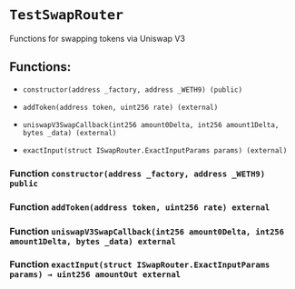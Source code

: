 # `TestSwapRouter`

Functions for swapping tokens via Uniswap V3

## Functions:

- `constructor(address _factory, address _WETH9) (public)`

- `addToken(address token, uint256 rate) (external)`

- `uniswapV3SwapCallback(int256 amount0Delta, int256 amount1Delta, bytes _data) (external)`

- `exactInput(struct ISwapRouter.ExactInputParams params) (external)`

### Function `constructor(address _factory, address _WETH9) public`

### Function `addToken(address token, uint256 rate) external`

### Function `uniswapV3SwapCallback(int256 amount0Delta, int256 amount1Delta, bytes _data) external`

### Function `exactInput(struct ISwapRouter.ExactInputParams params) → uint256 amountOut external`
